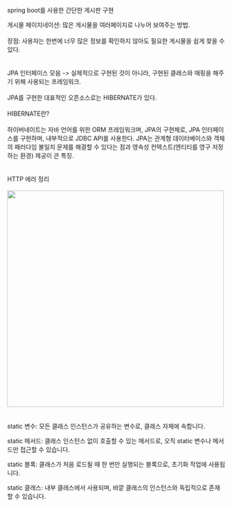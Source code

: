 spring boot를 사용한 간단한 게시판 구현

게시물 페이지네이션: 많은 게시물을 여러페이지로 나누어 보여주는 방법.
<br><br>
장점: 사용자는 한번에 너무 많은 정보를 확인하지 않아도 필요한 게시물을 쉽게 찾을 수 있다.
<br><br><br>
JPA 인터페이스 모음 -> 실제적으로 구현된 것이 아니라, 구현된 클래스와 매핑을 해주기 위해 사용되는 프레임워크.
<br><br>
JPA를 구현한 대표적인 오픈소스로는 HIBERNATE가 있다.
<br><br>
HIBERNATE란?
<br><br>
하이버네이트는 자바 언어를 위한 ORM 프레임워크며, JPA의 구현체로, JPA 인터페이스를 구현하며, 내부적으로 JDBC API를 사용한다.
JPA는 관계형 데이터베이스와 객체의 패러다임 불일치 문제를 해결할 수 있다는 점과 영속성 컨텍스트(엔티티를 영구 저정하는 환경) 제공이 큰 특징.
<br><br><br>
HTTP 에러 정리
<br><br>
<img src = "https://github.com/user-attachments/assets/c1915edd-027a-4ce6-b1b7-ba8c15fd4b50" width="500">
<br><br><br>
static 변수: 모든 클래스 인스턴스가 공유하는 변수로, 클래스 자체에 속합니다.

static 메서드: 클래스 인스턴스 없이 호출할 수 있는 메서드로, 오직 static 변수나 메서드만 접근할 수 있습니다.

static 블록: 클래스가 처음 로드될 때 한 번만 실행되는 블록으로, 초기화 작업에 사용됩니다.

static 클래스: 내부 클래스에서 사용되며, 바깥 클래스의 인스턴스와 독립적으로 존재할 수 있습니다.
